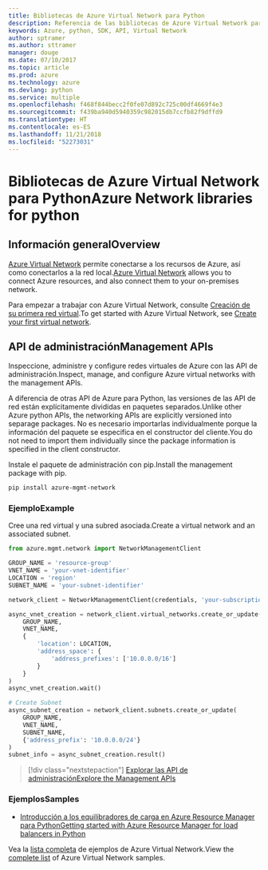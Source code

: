 ```yaml
---
title: Bibliotecas de Azure Virtual Network para Python
description: Referencia de las bibliotecas de Azure Virtual Network para Python
keywords: Azure, python, SDK, API, Virtual Network
author: sptramer
ms.author: sttramer
manager: douge
ms.date: 07/10/2017
ms.topic: article
ms.prod: azure
ms.technology: azure
ms.devlang: python
ms.service: multiple
ms.openlocfilehash: f468f844becc2f0fe07d892c725c00df4669f4e3
ms.sourcegitcommit: f439ba940d5940359c982015db7ccfb82f9dffd9
ms.translationtype: HT
ms.contentlocale: es-ES
ms.lasthandoff: 11/21/2018
ms.locfileid: "52273031"
---
```

# <a name="azure-network-libraries-for-python"></a><span data-ttu-id="47ca9-104">Bibliotecas de Azure Virtual Network para Python</span><span class="sxs-lookup"><span data-stu-id="47ca9-104">Azure Network libraries for python</span></span>

## <a name="overview"></a><span data-ttu-id="47ca9-105">Información general</span><span class="sxs-lookup"><span data-stu-id="47ca9-105">Overview</span></span>

<span data-ttu-id="47ca9-106">[Azure Virtual Network](/azure/virtual-network/virtual-networks-overview) permite conectarse a los recursos de Azure, así como conectarlos a la red local.</span><span class="sxs-lookup"><span data-stu-id="47ca9-106">[Azure Virtual Network](/azure/virtual-network/virtual-networks-overview) allows you to connect Azure resources, and also connect them to your on-premises network.</span></span>

<span data-ttu-id="47ca9-107">Para empezar a trabajar con Azure Virtual Network, consulte [Creación de su primera red virtual](/azure/virtual-network/virtual-network-get-started-vnet-subnet).</span><span class="sxs-lookup"><span data-stu-id="47ca9-107">To get started with Azure Virtual Network, see [Create your first virtual network](/azure/virtual-network/virtual-network-get-started-vnet-subnet).</span></span>

## <a name="management-apis"></a><span data-ttu-id="47ca9-108">API de administración</span><span class="sxs-lookup"><span data-stu-id="47ca9-108">Management APIs</span></span>

<span data-ttu-id="47ca9-109">Inspeccione, administre y configure redes virtuales de Azure con las API de administración.</span><span class="sxs-lookup"><span data-stu-id="47ca9-109">Inspect, manage, and configure Azure virtual networks with the management APIs.</span></span>

<span data-ttu-id="47ca9-110">A diferencia de otras API de Azure para Python, las versiones de las API de red están explícitamente divididas en paquetes separados.</span><span class="sxs-lookup"><span data-stu-id="47ca9-110">Unlike other Azure python APIs, the networking APIs are explicitly versioned into separage packages.</span></span> <span data-ttu-id="47ca9-111">No es necesario importarlas individualmente porque la información del paquete se especifica en el constructor del cliente.</span><span class="sxs-lookup"><span data-stu-id="47ca9-111">You do not need to import them individually since the package information is specified in the client constructor.</span></span>

<span data-ttu-id="47ca9-112">Instale el paquete de administración con pip.</span><span class="sxs-lookup"><span data-stu-id="47ca9-112">Install the management package with pip.</span></span>

```bash
pip install azure-mgmt-network
```

### <a name="example"></a><span data-ttu-id="47ca9-113">Ejemplo</span><span class="sxs-lookup"><span data-stu-id="47ca9-113">Example</span></span>

<span data-ttu-id="47ca9-114">Cree una red virtual y una subred asociada.</span><span class="sxs-lookup"><span data-stu-id="47ca9-114">Create a virtual network and an associated subnet.</span></span>

```python
from azure.mgmt.network import NetworkManagementClient

GROUP_NAME = 'resource-group'
VNET_NAME = 'your-vnet-identifier'
LOCATION = 'region'
SUBNET_NAME = 'your-subnet-identifier'

network_client = NetworkManagementClient(credentials, 'your-subscription-id')

async_vnet_creation = network_client.virtual_networks.create_or_update(
    GROUP_NAME,
    VNET_NAME,
    {
        'location': LOCATION,
        'address_space': {
            'address_prefixes': ['10.0.0.0/16']
        }
    }
)
async_vnet_creation.wait()

# Create Subnet
async_subnet_creation = network_client.subnets.create_or_update(
    GROUP_NAME,
    VNET_NAME,
    SUBNET_NAME,
    {'address_prefix': '10.0.0.0/24'}
)
subnet_info = async_subnet_creation.result()
```

> [!div class="nextstepaction"]
> [<span data-ttu-id="47ca9-115">Explorar las API de administración</span><span class="sxs-lookup"><span data-stu-id="47ca9-115">Explore the Management APIs</span></span>](/python/api/overview/azure/network/management)

### <a name="samples"></a><span data-ttu-id="47ca9-116">Ejemplos</span><span class="sxs-lookup"><span data-stu-id="47ca9-116">Samples</span></span>

* [<span data-ttu-id="47ca9-117">Introducción a los equilibradores de carga en Azure Resource Manager para Python</span><span class="sxs-lookup"><span data-stu-id="47ca9-117">Getting started with Azure Resource Manager for load balancers in Python</span></span>](https://azure.microsoft.com/en-us/resources/samples/network-python-manage-loadbalancer/)

<span data-ttu-id="47ca9-118">Vea la [lista completa](https://azure.microsoft.com/en-us/resources/samples/?platform=python&term=virtual%20network) de ejemplos de Azure Virtual Network.</span><span class="sxs-lookup"><span data-stu-id="47ca9-118">View the [complete list](https://azure.microsoft.com/en-us/resources/samples/?platform=python&term=virtual%20network) of Azure Virtual Network samples.</span></span>
